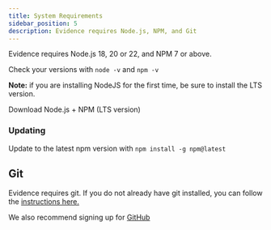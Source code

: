 ```yaml
---
title: System Requirements
sidebar_position: 5
description: Evidence requires Node.js, NPM, and Git
---
```


Evidence requires Node.js 18, 20 or 22, and NPM 7 or above.   

Check your versions with `node -v` and `npm -v`

**Note:** if you are installing NodeJS for the first time, be sure to install the LTS version.

<LinkButton url="https://nodejs.org/en/download">Download Node.js + NPM (LTS version)</LinkButton>

### Updating

Update to the latest npm version with `npm install -g npm@latest`

## Git

Evidence requires git. If you do not already have git installed, you can follow the [instructions here.](https://git-scm.com/book/en/v2/Getting-Started-Installing-Git)

We also recommend signing up for [GitHub](https://github.com)

